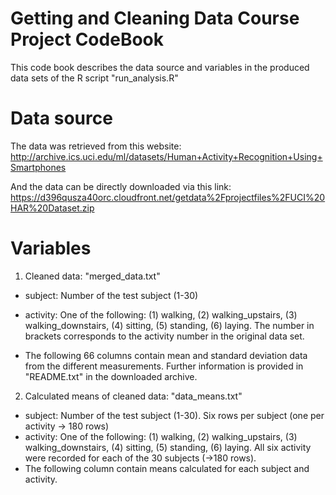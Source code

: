 Getting and Cleaning Data Course Project CodeBook
=========================================
This code book describes the data source and variables in the produced data sets of the R script "run_analysis.R"

# Data source

The data was retrieved from this website:
http://archive.ics.uci.edu/ml/datasets/Human+Activity+Recognition+Using+Smartphones

And the data can be directly downloaded via this link:
https://d396qusza40orc.cloudfront.net/getdata%2Fprojectfiles%2FUCI%20HAR%20Dataset.zip


# Variables

1. Cleaned data: "merged_data.txt"

 * subject: Number of the test subject (1-30)

 * activity: One of the following: (1) walking, (2) walking_upstairs, (3) walking_downstairs, (4) sitting, (5) standing, (6) laying. The number in brackets corresponds to the activity number in the original data set.

 * The following 66 columns contain mean and standard deviation data from the different measurements. Further information is provided in "README.txt" in the downloaded archive.

2. Calculated means of cleaned data: "data_means.txt"

* subject: Number of the test subject (1-30). Six rows per subject (one per activity -> 180 rows)
* activity: One of the following: (1) walking, (2) walking_upstairs, (3) walking_downstairs, (4) sitting, (5) standing, (6) laying. All six activity were recorded for each of the 30 subjects (->180 rows).
* The following column contain means calculated for each subject and activity. 



